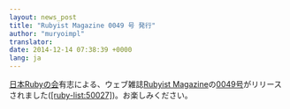 ```yaml
---
layout: news_post
title: "Rubyist Magazine 0049 号 発行"
author: "muryoimpl"
translator:
date: 2014-12-14 07:38:39 +0000
lang: ja
---
```


[日本Rubyの会][1]有志による、ウェブ雑誌[Rubyist Magazine][2]の[0049号][3]がリリースされました([\[ruby-list:50027\]][4])。お楽しみください。


[1]: http://ruby-no-kai.org/
[2]: http://magazine.rubyist.net/
[3]: http://magazine.rubyist.net/?0049
[4]: http://blade.nagaokaut.ac.jp/cgi-bin/scat.rb/ruby/ruby-list/50027
